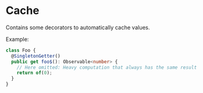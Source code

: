 # Cache

Contains some decorators to automatically cache values.

Example:

```typescript
class Foo {
  @SingletonGetter()
  public get foo$(): Observable<number> {
    // Here omitted: Heavy computation that always has the same result
    return of(0);
  }
}
```
